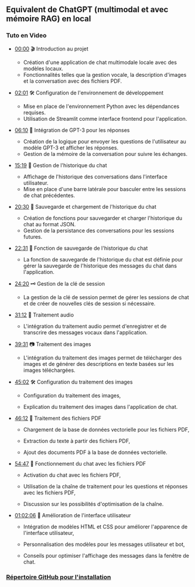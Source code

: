 ## Equivalent de ChatGPT (multimodal et avec mémoire RAG) en local
### Tuto en Video
- [00:00](https://youtu.be/CUjO8b6_ZuM?t=0s) 🎬 Introduction au projet
  - Création d'une application de chat multimodale locale avec des modèles locaux.
  - Fonctionnalités telles que la gestion vocale, la description d'images et la conversation avec des fichiers PDF.

- [02:01](https://youtu.be/CUjO8b6_ZuM?t=121s) 🛠️ Configuration de l'environnement de développement
  - Mise en place de l'environnement Python avec les dépendances requises.
  - Utilisation de Streamlit comme interface frontend pour l'application.

- [06:10](https://youtu.be/CUjO8b6_ZuM?t=370s) 🤖 Intégration de GPT-3 pour les réponses
  - Création de la logique pour envoyer les questions de l'utilisateur au modèle GPT-3 et afficher les réponses.
  - Gestion de la mémoire de la conversation pour suivre les échanges.

- [15:19](https://youtu.be/CUjO8b6_ZuM?t=919s) 📜 Gestion de l'historique du chat
  - Affichage de l'historique des conversations dans l'interface utilisateur.
  - Mise en place d'une barre latérale pour basculer entre les sessions de chat précédentes.

- [20:30](https://youtu.be/CUjO8b6_ZuM?t=1230s) 💾 Sauvegarde et chargement de l'historique du chat
  - Création de fonctions pour sauvegarder et charger l'historique du chat au format JSON.
  - Gestion de la persistance des conversations pour les sessions futures.
- [22:31](https://youtu.be/CUjO8b6_ZuM?t=1351s) 🤖 Fonction de sauvegarde de l'historique du chat

  - La fonction de sauvegarde de l'historique du chat est définie pour gérer la sauvegarde de l'historique des messages du chat dans l'application.

- [24:20](https://youtu.be/CUjO8b6_ZuM?t=1460s) 🗝️ Gestion de la clé de session

  - La gestion de la clé de session permet de gérer les sessions de chat et de créer de nouvelles clés de session si nécessaire.

- [31:12](https://youtu.be/CUjO8b6_ZuM?t=1872s) 🎤 Traitement audio

  - L'intégration du traitement audio permet d'enregistrer et de transcrire des messages vocaux dans l'application.

- [39:31](https://youtu.be/CUjO8b6_ZuM?t=2371s) 📷 Traitement des images

  - L'intégration du traitement des images permet de télécharger des images et de générer des descriptions en texte basées sur les images téléchargées.
- [45:02](https://www.youtube.com/watch?v=CUjO8b6_ZuM&t=2702s) 🛠️ Configuration du traitement des images

  - Configuration du traitement des images,
  
  - Explication du traitement des images dans l'application de chat.

- [46:12](https://www.youtube.com/watch?v=CUjO8b6_ZuM&t=2772s) 📄 Traitement des fichiers PDF

  - Chargement de la base de données vectorielle pour les fichiers PDF,
  
  - Extraction du texte à partir des fichiers PDF,
  
  - Ajout des documents PDF à la base de données vectorielle.

- [54:47](https://www.youtube.com/watch?v=CUjO8b6_ZuM&t=3287s) 🧩 Fonctionnement du chat avec les fichiers PDF

  - Activation du chat avec les fichiers PDF,
  
  - Utilisation de la chaîne de traitement pour les questions et réponses avec les fichiers PDF,
  
  - Discussion sur les possibilités d'optimisation de la chaîne.

- [01:02:06](https://www.youtube.com/watch?v=CUjO8b6_ZuM&t=3726s) 🎨 Amélioration de l'interface utilisateur

  - Intégration de modèles HTML et CSS pour améliorer l'apparence de l'interface utilisateur,
  
  - Personnalisation des modèles pour les messages utilisateur et bot,
  
  - Conseils pour optimiser l'affichage des messages dans la fenêtre de chat.
### [Répertoire GitHub pour l'installation](https://github.com/Leon-Sander/local_multimodal_ai_chat)

